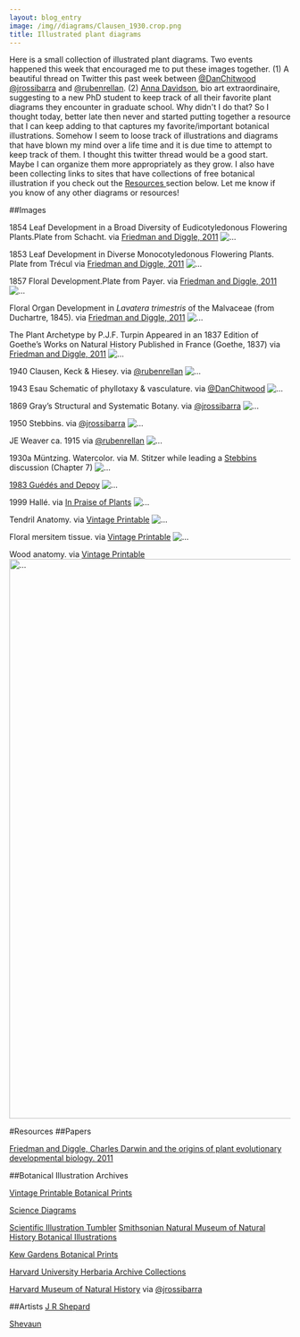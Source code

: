 ```yaml
---
layout: blog_entry
image: /img//diagrams/Clausen_1930.crop.png
title: Illustrated plant diagrams
---
```


Here is a small collection of illustrated plant diagrams.  Two events happened this week that encouraged me to put these images together.  (1) A beautiful thread on Twitter this past week between [@DanChitwood](https://twitter.com/DanChitwood) [@jrossibarra](https://twitter.com/jrossibarra) and [@rubenrellan](https://twitter.com/rubenrellan). (2) [Anna Davidson](https://twitter.com/bioartscientist), bio art extraordinaire, suggesting to a new PhD student to keep track of all their favorite plant diagrams they encounter in graduate school.  Why didn't I do that?  So I thought today, better late then never and started putting together a resource that I can keep adding to that captures my favorite/important botanical illustrations. Somehow I seem to loose track of illustrations and diagrams that have blown my mind over a life time and it is due time to attempt to keep track of them.  I thought this twitter thread would be a good start.  Maybe I can organize them more appropriately as they grow.  I also have been collecting links to sites that have collections of free botanical illustration if you check out the <a href = "#section1"> Resources </a>section below. Let me know if you know of any other diagrams or resources!

##Images

1854 Leaf Development in a Broad Diversity of Eudicotyledonous Flowering Plants.Plate from Schacht.  via [Friedman and Diggle, 2011](http://www.ncbi.nlm.nih.gov/pubmed/21515816)
<img src="{{ site.baseurl }}/img/diagrams/Sachact_1854.png" class="img-responsive center-block" alt="...">

1853 Leaf Development in Diverse Monocotyledonous Flowering Plants. Plate from Trécul via [Friedman and Diggle, 2011](http://www.ncbi.nlm.nih.gov/pubmed/21515816)
<img src="{{ site.baseurl }}/img/diagrams/monocotLeafDeveo.png" class="img-responsive center-block" alt="...">

1857 Floral Development.Plate from Payer. via [Friedman and Diggle, 2011](http://www.ncbi.nlm.nih.gov/pubmed/21515816)
<img src="{{ site.baseurl }}/img/diagrams/Floral1857.png" class="img-responsive center-block" alt="...">

Floral Organ Development in *Lavatera trimestris* of the Malvaceae (from Duchartre, 1845). via [Friedman and Diggle, 2011](http://www.ncbi.nlm.nih.gov/pubmed/21515816)
<img src="{{ site.baseurl }}/img/diagrams/FloralOrgan.png" class="img-responsive center-block" alt="...">

The Plant Archetype by P.J.F. Turpin Appeared in an 1837 Edition of Goethe’s Works on Natural History Published in France (Goethe, 1837) via [Friedman and Diggle, 2011](http://www.ncbi.nlm.nih.gov/pubmed/21515816)
<img src="{{ site.baseurl }}/img/diagrams/Turpin.png" class="img-responsive center-block" alt="...">


1940 Clausen, Keck & Hiesey. via [@rubenrellan](https://twitter.com/rubenrellan) 
<img src="{{ site.baseurl }}/img/diagrams/Clausen_etal_1940.jpg" class="img-responsive center-block" alt="...">

1943 Esau Schematic of phyllotaxy & vasculature. via [@DanChitwood](https://twitter.com/DanChitwood)
<img src="{{ site.baseurl }}/img/diagrams/Esau_1943.jpg" class="img-responsive center-block" alt="...">

1869 Gray’s Structural and Systematic Botany. via ‏[@jrossibarra](https://twitter.com/jrossibarra) 
<img src="{{ site.baseurl }}/img/diagrams/Gray_1869.jpg" class="img-responsive center-block" alt="...">

1950 Stebbins. via ‏[@jrossibarra](https://twitter.com/jrossibarra) 
<img src="{{ site.baseurl }}/img/diagrams/Stebbins_1950.jpg" class="img-responsive center-block" alt="...">

JE Weaver ca. 1915 via [@rubenrellan](https://twitter.com/rubenrellan) 
<img src="{{ site.baseurl }}/img/diagrams/Weaver_etal_1915.jpg" class="img-
responsive center-block" alt="...">

1930a Müntzing. Watercolor. via M. Stitzer while leading a [Stebbins](http://en.wikipedia.org/wiki/Variation_and_Evolution_in_Plants) discussion (Chapter 7)
<img src="{{ site.baseurl }}/img/diagrams/Clausen_1930.png" class="img-responsive center-block center-block" alt="..." class="center">

[1983 Gu&eacute;d&eacute;s and Depoy](http://onlinelibrary.wiley.com/doi/10.1111/j.1095-8339.1983.tb00980.x/abstract) 
<img src="{{ site.baseurl }}/img/diagrams/Gudes_Depoy_1983.png" class="img=
responsive center-block" alt="...">

1999 Hall&eacute;. via [In Praise of Plants](http://www.amazon.com/In-Praise-Plants-Francis-Halle/dp/1604692626) 
<img src="{{ site.baseurl }}/img/diagrams/halle_1999.png" class="img=
responsive center-block" alt="...">

Tendril Anatomy. via [Vintage Printable](http://vintageprintable.com/wordpress/botanical/) 
<img src="{{ site.baseurl }}/img/diagrams/vintagePrintTendrilAnatomy.jpg" class="img=
responsive center-block" alt="...">

Floral mersitem tissue. via [Vintage Printable](http://vintageprintable.com/wordpress/botanical/) 
<img src="{{ site.baseurl }}/img/diagrams/vintagePrintMersitemTissue.jpg" class="img=responsive center-block" alt="...">

Wood anatomy. via [Vintage Printable](http://vintageprintable.com/wordpress/botanical/) 
<img src="{{ site.baseurl }}/img/diagrams/vintagePrintWoodAnatomy.jpg" class="img=responsive center-block" width = "1000" alt="...">

<a name="section1"></a>
#Resources 
##Papers

[Friedman and Diggle, Charles Darwin and the origins of plant evolutionary developmental biology. 2011](http://www.ncbi.nlm.nih.gov/pubmed/21515816)

##Botanical Illustration Archives

[Vintage Printable Botanical Prints](http://vintageprintable.com/wordpress/botanical/)

[Science Diagrams](http://vintageprintable.com/wordpress/vintage-printable-science-2/)

[Scientific Illustration Tumbler](http://scientificillustration.tumblr.com/)
[Smithsonian Natural Museum of Natural History Botanical Illustrations](http://botany.si.edu/botart/)

[Kew Gardens Botanical Prints](http://prints.kew.org/category/botanical-art/botanical-illustration)

[Harvard University Herbaria Archive Collections](http://www.huh.harvard.edu/libraries/archives.htm)

[Harvard Museum of Natural History](http://www.hmnh.harvard.edu/on_exhibit/the_glass_flowers.html) via ‏[@jrossibarra](https://twitter.com/jrossibarra) 

##Artists
[J R Shepard](http://inkyleaves.com/#illustration)

[Shevaun](http://botanicalsketches.blogspot.com/)

